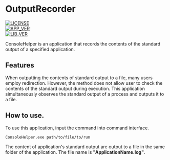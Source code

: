 # OutputRecorder

[![LICENSE](https://img.shields.io/badge/License-MIT-brightfreen.svg)](https://spdx.org/licenses/MIT)  
[![APP_VER](https://img.shields.io/badge/Application-1.0.0-brightfreen?logo=.NET)](https://github.com/CountrySideEngineer/ConsoleHelper/releases/tag/Release_1.0.0)  
[![LIB_VER](https://img.shields.io/badge/library-0.3.0-brightfreen?logo=.NET)](https://github.com/CountrySideEngineer/ConsoleHelper/releases/tag/Release_1.0.0)  

ConsoleHelper is an application that records the contents of the standard output of a specified application.

## Features  

When outputting the contents of standard output to a file, many users employ redirection. However, the method does not allow user to check the contents of the standard output during execution. This application simultaneously observes the standard output of a process and outputs it to a file.

## How to use.

To use this application, input the command into command interface.
```
ConsoleHelper.exe path/to/file/to/run
```

The content of application's standard output are output to a file in the same folder of the application. The file name is **"ApplicationName.log"**.
